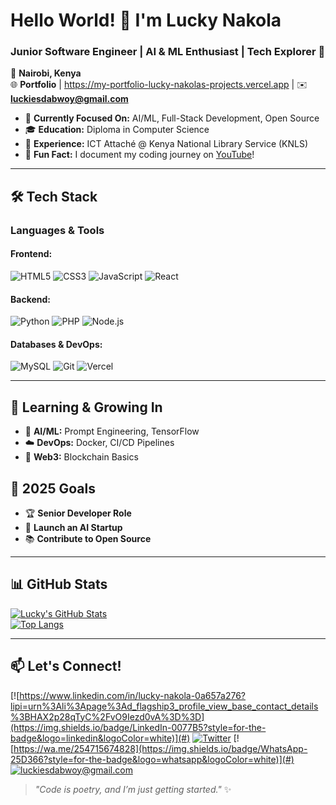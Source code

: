 # Hello World! 👋 I'm Lucky Nakola  
### Junior Software Engineer | AI & ML Enthusiast | Tech Explorer 🚀  

📍 **Nairobi, Kenya**  
🌐 **Portfolio** | https://my-portfolio-lucky-nakolas-projects.vercel.app | ✉️ **luckiesdabwoy@gmail.com**  

- 🔭 **Currently Focused On:** AI/ML, Full-Stack Development, Open Source  
- 🎓 **Education:** Diploma in Computer Science  
- 💼 **Experience:** ICT Attaché @ Kenya National Library Service (KNLS)  
- 🎥 **Fun Fact:** I document my coding journey on [YouTube](#)!  

---

## 🛠️ Tech Stack  

### **Languages & Tools**  

#### Frontend:  
![HTML5](https://img.shields.io/badge/HTML5-E34F26?style=for-the-badge&logo=html5&logoColor=white)
![CSS3](https://img.shields.io/badge/CSS3-1572B6?style=for-the-badge&logo=css3&logoColor=white)
![JavaScript](https://img.shields.io/badge/JavaScript-F7DF1E?style=for-the-badge&logo=javascript&logoColor=black)
![React](https://img.shields.io/badge/React-61DAFB?style=for-the-badge&logo=react&logoColor=black)  

#### Backend:  
![Python](https://img.shields.io/badge/Python-3776AB?style=for-the-badge&logo=python&logoColor=white)
![PHP](https://img.shields.io/badge/PHP-777BB4?style=for-the-badge&logo=php&logoColor=white)
![Node.js](https://img.shields.io/badge/Node.js-339933?style=for-the-badge&logo=nodedotjs&logoColor=white)  

#### Databases & DevOps:  
![MySQL](https://img.shields.io/badge/MySQL-4479A1?style=for-the-badge&logo=mysql&logoColor=white)
![Git](https://img.shields.io/badge/Git-F05032?style=for-the-badge&logo=git&logoColor=white)
![Vercel](https://img.shields.io/badge/Vercel-000000?style=for-the-badge&logo=vercel&logoColor=white)  

---

## 🌱 **Learning & Growing In**  
- 🤖 **AI/ML:** Prompt Engineering, TensorFlow  
- ☁️ **DevOps:** Docker, CI/CD Pipelines  
- 🔗 **Web3:** Blockchain Basics  

## 🎯 **2025 Goals**  
- 🏆 **Senior Developer Role**  
- 🚀 **Launch an AI Startup**  
- 📚 **Contribute to Open Source**  

---

## 📊 **GitHub Stats**  
[![Lucky's GitHub Stats](https://github-readme-stats.vercel.app/api?username=yourusername&show_icons=true&theme=radical&hide_border=true)](https://github.com/yourusername)  
[![Top Langs](https://github-readme-stats.vercel.app/api/top-langs/?username=yourusername&layout=compact&theme=radical&hide_border=true)](https://github.com/yourusername)  

---

## 📫 **Let's Connect!**  
[![https://www.linkedin.com/in/lucky-nakola-0a657a276?lipi=urn%3Ali%3Apage%3Ad_flagship3_profile_view_base_contact_details%3BHAX2p28qTyC%2FvO9Iezd0vA%3D%3D](https://img.shields.io/badge/LinkedIn-0077B5?style=for-the-badge&logo=linkedin&logoColor=white)](#)
[![Twitter](https://img.shields.io/badge/Twitter-1DA1F2?style=for-the-badge&logo=twitter&logoColor=white)](#)
[![https://wa.me/254715674828](https://img.shields.io/badge/WhatsApp-25D366?style=for-the-badge&logo=whatsapp&logoColor=white)](#)
[![luckiesdabwoy@gmail.com](https://img.shields.io/badge/Gmail-D14836?style=for-the-badge&logo=gmail&logoColor=white)](mailto:luckiesdabwoy@gmail.com)  

> *"Code is poetry, and I’m just getting started."* ✨  
